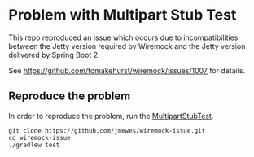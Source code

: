 # Problem with Multipart Stub Test

This repo reproduced an issue which occurs due to incompatibilities between the Jetty version required by Wiremock
and the Jetty version delivered by Spring Boot 2.

See https://github.com/tomakehurst/wiremock/issues/1007 for details.

## Reproduce the problem

In order to reproduce the problem, run the [MultipartStubTest](#).

```
git clone https://github.com/jmewes/wiremock-issue.git
cd wiremock-issue
./gradlew test
```
